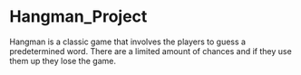 # Hangman_Project
 Hangman is a classic game that involves the players to guess a predetermined word. There are a limited amount of chances and if they use them up they lose the game.

 
